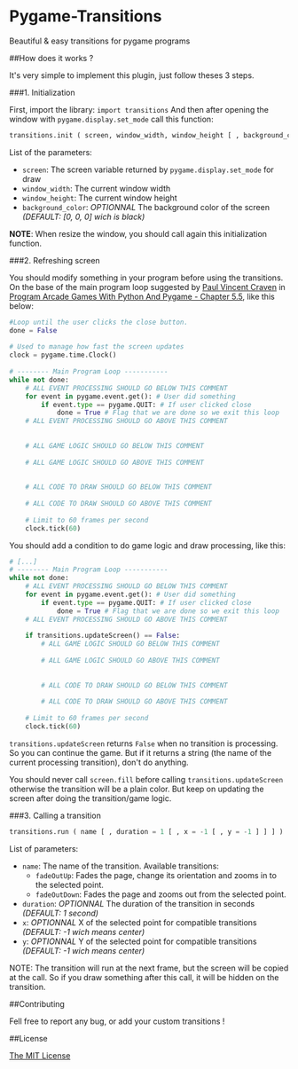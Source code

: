 Pygame-Transitions
==================

Beautiful &amp; easy transitions for pygame programs

##How does it works ?

It's very simple to implement this plugin, just follow theses 3 steps.

###1. Initialization

First, import the library: `import transitions`
And then after opening the window with `pygame.display.set_mode` call this function:
```python
transitions.init ( screen, window_width, window_height [ , background_color = [0, 0, 0] ] )
```
List of the parameters:
* `screen`: The screen variable returned by `pygame.display.set_mode` for draw
* `window_width`: The current window width
* `window_height`: The current window height
* `background_color`: *OPTIONNAL* The background color of the screen *(DEFAULT: [0, 0, 0] wich is black)*

**NOTE**: When resize the window, you should call again this initialization function.

###2. Refreshing screen

You should modify something in your program before using the transitions.
On the base of the main program loop suggested by [Paul Vincent Craven](http://simpson.edu/author/pcraven/) in [Program Arcade Games With Python And Pygame - Chapter 5.5](http://programarcadegames.com/index.php?lang=fr&chapter=introduction_to_graphics), like this below:

```python
#Loop until the user clicks the close button.
done = False
  
# Used to manage how fast the screen updates
clock = pygame.time.Clock()
  
# -------- Main Program Loop -----------
while not done:
    # ALL EVENT PROCESSING SHOULD GO BELOW THIS COMMENT
    for event in pygame.event.get(): # User did something
        if event.type == pygame.QUIT: # If user clicked close
            done = True # Flag that we are done so we exit this loop
    # ALL EVENT PROCESSING SHOULD GO ABOVE THIS COMMENT
  
  
    # ALL GAME LOGIC SHOULD GO BELOW THIS COMMENT
 
    # ALL GAME LOGIC SHOULD GO ABOVE THIS COMMENT
 
 
    # ALL CODE TO DRAW SHOULD GO BELOW THIS COMMENT
      
    # ALL CODE TO DRAW SHOULD GO ABOVE THIS COMMENT
      
    # Limit to 60 frames per second
    clock.tick(60)
```

You should add a condition to do game logic and draw processing, like this:
```python
# [...]
# -------- Main Program Loop -----------
while not done:
    # ALL EVENT PROCESSING SHOULD GO BELOW THIS COMMENT
    for event in pygame.event.get(): # User did something
        if event.type == pygame.QUIT: # If user clicked close
            done = True # Flag that we are done so we exit this loop
    # ALL EVENT PROCESSING SHOULD GO ABOVE THIS COMMENT
  
    if transitions.updateScreen() == False:
        # ALL GAME LOGIC SHOULD GO BELOW THIS COMMENT
 
        # ALL GAME LOGIC SHOULD GO ABOVE THIS COMMENT
 
 
        # ALL CODE TO DRAW SHOULD GO BELOW THIS COMMENT
      
        # ALL CODE TO DRAW SHOULD GO ABOVE THIS COMMENT
      
    # Limit to 60 frames per second
    clock.tick(60)
```

`transitions.updateScreen` returns `False` when no transition is processing. So you can continue the game. But if it returns a string (the name of the current processing transition), don't do anything.

You should never call `screen.fill` before calling `transitions.updateScreen` otherwise the transition will be a plain color. But keep on updating the screen after doing the transition/game logic.

###3. Calling a transition

```python
transitions.run ( name [ , duration = 1 [ , x = -1 [ , y = -1 ] ] ] )
```
List of parameters:
* `name`: The name of the transition.
  Available transitions:
  * `fadeOutUp`: Fades the page, change its orientation and zooms in to the selected point.
  * `fadeOutDown`: Fades the page and zooms out from the selected point.
* `duration`: *OPTIONNAL* The duration of the transition in seconds *(DEFAULT: 1 second)*
* `x`: *OPTIONNAL* X of the selected point for compatible transitions *(DEFAULT: -1 wich means center)*
* `y`: *OPTIONNAL* Y of the selected point for compatible transitions *(DEFAULT: -1 wich means center)*

NOTE: The transition will run at the next frame, but the screen will be copied at the call. So if you draw something after this call, it will be hidden on the transition.

##Contributing

Fell free to report any bug, or add your custom transitions !

##License

[The MIT License](https://github.com/DeathMiner/Pygame-Transitions/blob/master/LICENSE)
